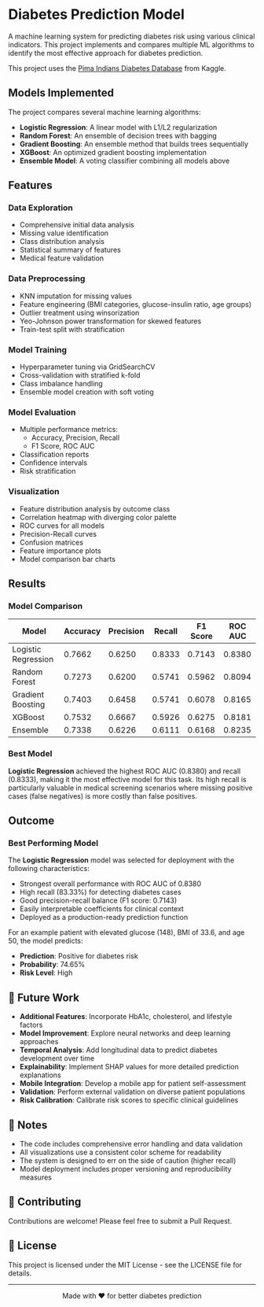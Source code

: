 # Diabetes Prediction Model

A machine learning system for predicting diabetes risk using various clinical indicators. This project implements and compares multiple ML algorithms to identify the most effective approach for diabetes prediction.

This project uses the [Pima Indians Diabetes Database](https://www.kaggle.com/datasets/uciml/pima-indians-diabetes-database) from Kaggle.

## Models Implemented

The project compares several machine learning algorithms:

- **Logistic Regression**: A linear model with L1/L2 regularization
- **Random Forest**: An ensemble of decision trees with bagging
- **Gradient Boosting**: An ensemble method that builds trees sequentially
- **XGBoost**: An optimized gradient boosting implementation
- **Ensemble Model**: A voting classifier combining all models above

## Features

### Data Exploration

- Comprehensive initial data analysis
- Missing value identification 
- Class distribution analysis
- Statistical summary of features
- Medical feature validation

### Data Preprocessing

- KNN imputation for missing values
- Feature engineering (BMI categories, glucose-insulin ratio, age groups)
- Outlier treatment using winsorization
- Yeo-Johnson power transformation for skewed features
- Train-test split with stratification

### Model Training

- Hyperparameter tuning via GridSearchCV
- Cross-validation with stratified k-fold
- Class imbalance handling
- Ensemble model creation with soft voting

### Model Evaluation

- Multiple performance metrics:
  - Accuracy, Precision, Recall
  - F1 Score, ROC AUC
- Classification reports
- Confidence intervals
- Risk stratification

### Visualization

- Feature distribution analysis by outcome class
- Correlation heatmap with diverging color palette
- ROC curves for all models
- Precision-Recall curves
- Confusion matrices
- Feature importance plots
- Model comparison bar charts

## Results

### Model Comparison

| Model | Accuracy | Precision | Recall | F1 Score | ROC AUC |
|-------|----------|-----------|--------|----------|---------|
| Logistic Regression | 0.7662 | 0.6250 | 0.8333 | 0.7143 | 0.8380 |
| Random Forest | 0.7273 | 0.6200 | 0.5741 | 0.5962 | 0.8094 |
| Gradient Boosting | 0.7403 | 0.6458 | 0.5741 | 0.6078 | 0.8165 |
| XGBoost | 0.7532 | 0.6667 | 0.5926 | 0.6275 | 0.8181 |
| Ensemble | 0.7338 | 0.6226 | 0.6111 | 0.6168 | 0.8235 |

### Best Model

**Logistic Regression** achieved the highest ROC AUC (0.8380) and recall (0.8333), making it the most effective model for this task. Its high recall is particularly valuable in medical screening scenarios where missing positive cases (false negatives) is more costly than false positives.

## Outcome

### Best Performing Model

The **Logistic Regression** model was selected for deployment with the following characteristics:

- Strongest overall performance with ROC AUC of 0.8380
- High recall (83.33%) for detecting diabetes cases
- Good precision-recall balance (F1 score: 0.7143)
- Easily interpretable coefficients for clinical context
- Deployed as a production-ready prediction function

For an example patient with elevated glucose (148), BMI of 33.6, and age 50, the model predicts:
- **Prediction**: Positive for diabetes risk
- **Probability**: 74.65%
- **Risk Level**: High

## 🚀 Future Work

- **Additional Features**: Incorporate HbA1c, cholesterol, and lifestyle factors
- **Model Improvement**: Explore neural networks and deep learning approaches
- **Temporal Analysis**: Add longitudinal data to predict diabetes development over time
- **Explainability**: Implement SHAP values for more detailed prediction explanations
- **Mobile Integration**: Develop a mobile app for patient self-assessment
- **Validation**: Perform external validation on diverse patient populations
- **Risk Calibration**: Calibrate risk scores to specific clinical guidelines

## 📝 Notes

- The code includes comprehensive error handling and data validation
- All visualizations use a consistent color scheme for readability
- The system is designed to err on the side of caution (higher recall)
- Model deployment includes proper versioning and reproducibility measures

## 👥 Contributing

Contributions are welcome! Please feel free to submit a Pull Request.


## 📄 License

This project is licensed under the MIT License - see the LICENSE file for details.

---

<p align="center">
  Made with ❤️ for better diabetes prediction
</p>
